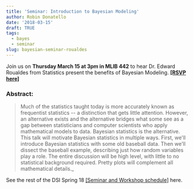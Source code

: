 ```yaml
---
title: 'Seminar: Introduction to Bayesian Modeling'
author: Robin Donatello
date: '2018-03-15'
draft: TRUE
tags:
  - bayes
  - seminar
slug: bayesian-seminar-roualdes
---
```


Join us on **Thursday March 15 at 3pm in MLIB 442** to hear Dr. Edward Roualdes from Statistics present the benefits of Bayesian Modeling. **[[RSVP here]](https://goo.gl/forms/b74yuOj72fRKKnsC3)**

### Abstract: 

> Much of the statistics taught today is more accurately known as frequentist statistics -- a distinction that gets little attention.  However, an alternative exists and the alternative bridges what some see as a gap between statisticians and computer scientists who apply mathematical models to data.  Bayesian statistics is the alternative.  This talk will motivate Bayesian statistics in multiple ways.  First, we'll introduce Bayesian statistics with some old baseball data.  Then we'll dissect the baseball example, describing just how random variables play a role.  The entire discussion will be high level, with little to no statistical background required.  Pretty plots will complement all mathematical details._


See the rest of the DSI Spring 18 [[Seminar and Workshop schedule]](https://docs.google.com/document/d/1CgiImZt_EQMkqDOi1PhHT6wciKbeE9TUldga-SBKWno/edit?usp=sharing) here.

